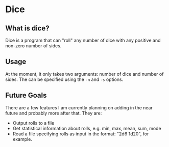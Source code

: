 # Dice

## What is dice?

Dice is a program that can "roll" any number of dice with any positive and
non-zero number of sides.

## Usage

At the moment, it only takes two arguments: number of dice and number of sides.
The can be specified using the ```-n``` and ```-s``` options.

## Future Goals

There are a few features I am currently planning on adding in the near future
and probably more after that. They are:

* Output rolls to a file
* Get statistical information about rolls, e.g. min, max, mean, sum, mode
* Read a file specifying rolls as input in the format: "2d6 1d20", for example.
